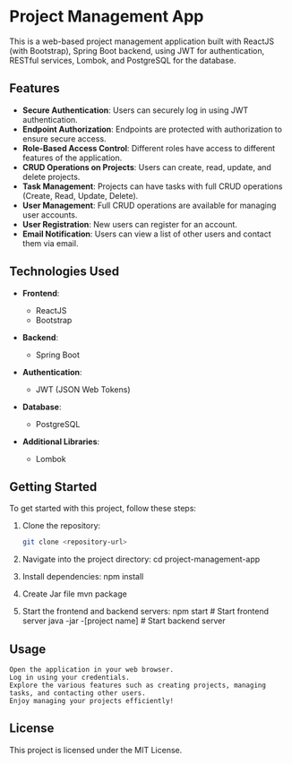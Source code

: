 # Project Management App

This is a web-based project management application built with ReactJS (with Bootstrap), Spring Boot backend, using JWT for authentication, RESTful services, Lombok, and PostgreSQL for the database.

## Features

- **Secure Authentication**: Users can securely log in using JWT authentication.
- **Endpoint Authorization**: Endpoints are protected with authorization to ensure secure access.
- **Role-Based Access Control**: Different roles have access to different features of the application.
- **CRUD Operations on Projects**: Users can create, read, update, and delete projects.
- **Task Management**: Projects can have tasks with full CRUD operations (Create, Read, Update, Delete).
- **User Management**: Full CRUD operations are available for managing user accounts.
- **User Registration**: New users can register for an account.
- **Email Notification**: Users can view a list of other users and contact them via email.

## Technologies Used

- **Frontend**:
  - ReactJS
  - Bootstrap
  
- **Backend**:
  - Spring Boot
  
- **Authentication**:
  - JWT (JSON Web Tokens)
  
- **Database**:
  - PostgreSQL
  
- **Additional Libraries**:
  - Lombok

## Getting Started

To get started with this project, follow these steps:

1. Clone the repository:
   ```bash
   git clone <repository-url>

2. Navigate into the project directory:
  cd project-management-app

3. Install dependencies:
  npm install

4. Create Jar file
    mvn package

5. Start the frontend and backend servers:
   npm start     # Start frontend server
   java -jar -[project name] # Start backend server



## Usage

    Open the application in your web browser.
    Log in using your credentials.
    Explore the various features such as creating projects, managing tasks, and contacting other users.
    Enjoy managing your projects efficiently!

## License
This project is licensed under the MIT License.
